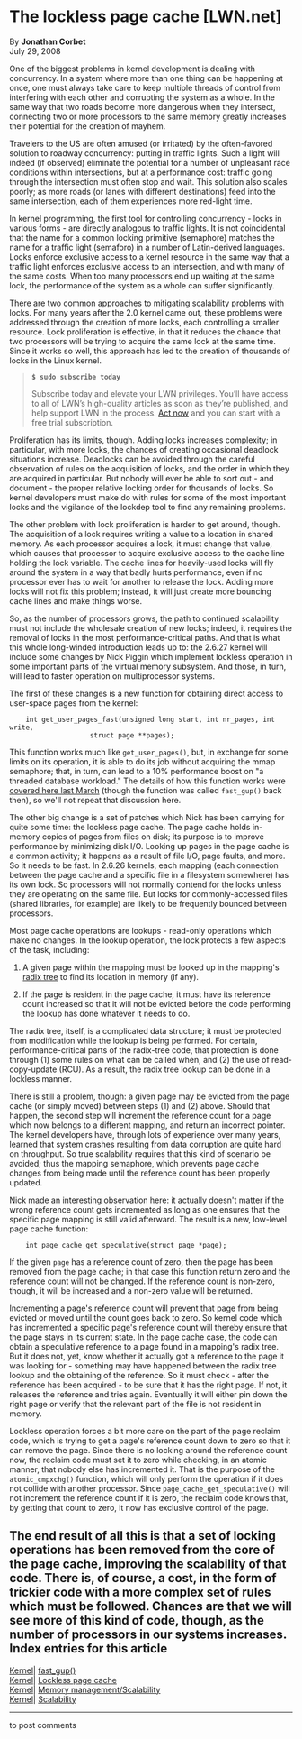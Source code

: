 # The lockless page cache [LWN.net]

By **Jonathan Corbet**  
July 29, 2008 

One of the biggest problems in kernel development is dealing with concurrency. In a system where more than one thing can be happening at once, one must always take care to keep multiple threads of control from interfering with each other and corrupting the system as a whole. In the same way that two roads become more dangerous when they intersect, connecting two or more processors to the same memory greatly increases their potential for the creation of mayhem. 

Travelers to the US are often amused (or irritated) by the often-favored solution to roadway concurrency: putting in traffic lights. Such a light will indeed (if observed) eliminate the potential for a number of unpleasant race conditions within intersections, but at a performance cost: traffic going through the intersection must often stop and wait. This solution also scales poorly; as more roads (or lanes with different destinations) feed into the same intersection, each of them experiences more red-light time. 

In kernel programming, the first tool for controlling concurrency - locks in various forms - are directly analogous to traffic lights. It is not coincidental that the name for a common locking primitive (semaphore) matches the name for a traffic light (semaforo) in a number of Latin-derived languages. Locks enforce exclusive access to a kernel resource in the same way that a traffic light enforces exclusive access to an intersection, and with many of the same costs. When too many processors end up waiting at the same lock, the performance of the system as a whole can suffer significantly. 

There are two common approaches to mitigating scalability problems with locks. For many years after the 2.0 kernel came out, these problems were addressed through the creation of more locks, each controlling a smaller resource. Lock proliferation is effective, in that it reduces the chance that two processors will be trying to acquire the same lock at the same time. Since it works so well, this approach has led to the creation of thousands of locks in the Linux kernel. 

> **`$ sudo subscribe today`**
> 
> Subscribe today and elevate your LWN privileges. You’ll have access to all of LWN’s high-quality articles as soon as they’re published, and help support LWN in the process. [Act now](https://lwn.net/Promo/nst-sudo/claim) and you can start with a free trial subscription. 

Proliferation has its limits, though. Adding locks increases complexity; in particular, with more locks, the chances of creating occasional deadlock situations increase. Deadlocks can be avoided through the careful observation of rules on the acquisition of locks, and the order in which they are acquired in particular. But nobody will ever be able to sort out \- and document - the proper relative locking order for thousands of locks. So kernel developers must make do with rules for some of the most important locks and the vigilance of the lockdep tool to find any remaining problems. 

The other problem with lock proliferation is harder to get around, though. The acquisition of a lock requires writing a value to a location in shared memory. As each processor acquires a lock, it must change that value, which causes that processor to acquire exclusive access to the cache line holding the lock variable. The cache lines for heavily-used locks will fly around the system in a way that badly hurts performance, even if no processor ever has to wait for another to release the lock. Adding more locks will not fix this problem; instead, it will just create more bouncing cache lines and make things worse. 

So, as the number of processors grows, the path to continued scalability must not include the wholesale creation of new locks; indeed, it requires the removal of locks in the most performance-critical paths. And that is what this whole long-winded introduction leads up to: the 2.6.27 kernel will include some changes by Nick Piggin which implement lockless operation in some important parts of the virtual memory subsystem. And those, in turn, will lead to faster operation on multiprocessor systems. 

The first of these changes is a new function for obtaining direct access to user-space pages from the kernel: 
    
    
    	int get_user_pages_fast(unsigned long start, int nr_pages, int write,
    			        struct page **pages);
    

This function works much like `get_user_pages()`, but, in exchange for some limits on its operation, it is able to do its job without acquiring the mmap semaphore; that, in turn, can lead to a 10% performance boost on "a threaded database workload." The details of how this function works were [covered here last March](http://lwn.net/Articles/275808/) (though the function was called `fast_gup()` back then), so we'll not repeat that discussion here. 

The other big change is a set of patches which Nick has been carrying for quite some time: the lockless page cache. The page cache holds in-memory copies of pages from files on disk; its purpose is to improve performance by minimizing disk I/O. Looking up pages in the page cache is a common activity; it happens as a result of file I/O, page faults, and more. So it needs to be fast. In 2.6.26 kernels, each mapping (each connection between the page cache and a specific file in a filesystem somewhere) has its own lock. So processors will not normally contend for the locks unless they are operating on the same file. But locks for commonly-accessed files (shared libraries, for example) are likely to be frequently bounced between processors. 

Most page cache operations are lookups - read-only operations which make no changes. In the lookup operation, the lock protects a few aspects of the task, including: 

  1. A given page within the mapping must be looked up in the mapping's [radix tree](http://lwn.net/Articles/175432/) to find its location in memory (if any). 

  2. If the page is resident in the page cache, it must have its reference count increased so that it will not be evicted before the code performing the lookup has done whatever it needs to do. 




The radix tree, itself, is a complicated data structure; it must be protected from modification while the lookup is being performed. For certain, performance-critical parts of the radix-tree code, that protection is done through (1) some rules on what can be called when, and (2) the use of read-copy-update (RCU). As a result, the radix tree lookup can be done in a lockless manner. 

There is still a problem, though: a given page may be evicted from the page cache (or simply moved) between steps (1) and (2) above. Should that happen, the second step will increment the reference count for a page which now belongs to a different mapping, and return an incorrect pointer. The kernel developers have, through lots of experience over many years, learned that system crashes resulting from data corruption are quite hard on throughput. So true scalability requires that this kind of scenario be avoided; thus the mapping semaphore, which prevents page cache changes from being made until the reference count has been properly updated. 

Nick made an interesting observation here: it actually doesn't matter if the wrong reference count gets incremented as long as one ensures that the specific page mapping is still valid afterward. The result is a new, low-level page cache function: 
    
    
        int page_cache_get_speculative(struct page *page);
    

If the given `page` has a reference count of zero, then the page has been removed from the page cache; in that case this function return zero and the reference count will not be changed. If the reference count is non-zero, though, it will be increased and a non-zero value will be returned. 

Incrementing a page's reference count will prevent that page from being evicted or moved until the count goes back to zero. So kernel code which has incremented a specific page's reference count will thereby ensure that the page stays in its current state. In the page cache case, the code can obtain a speculative reference to a page found in a mapping's radix tree. But it does not, yet, know whether it actually got a reference to the page it was looking for - something may have happened between the radix tree lookup and the obtaining of the reference. So it must check - after the reference has been acquired - to be sure that it has the right page. If not, it releases the reference and tries again. Eventually it will either pin down the right page or verify that the relevant part of the file is not resident in memory. 

Lockless operation forces a bit more care on the part of the page reclaim code, which is trying to get a page's reference count down to zero so that it can remove the page. Since there is no locking around the reference count now, the reclaim code must set it to zero while checking, in an atomic manner, that nobody else has incremented it. That is the purpose of the `atomic_cmpxchg()` function, which will only perform the operation if it does not collide with another processor. Since `page_cache_get_speculative()` will not increment the reference count if it is zero, the reclaim code knows that, by getting that count to zero, it now has exclusive control of the page. 

The end result of all this is that a set of locking operations has been removed from the core of the page cache, improving the scalability of that code. There is, of course, a cost, in the form of trickier code with a more complex set of rules which must be followed. Chances are that we will see more of this kind of code, though, as the number of processors in our systems increases.  
Index entries for this article  
---  
[Kernel](/Kernel/Index)| [fast_gup()](/Kernel/Index#fast_gup)  
[Kernel](/Kernel/Index)| [Lockless page cache](/Kernel/Index#Lockless_page_cache)  
[Kernel](/Kernel/Index)| [Memory management/Scalability](/Kernel/Index#Memory_management-Scalability)  
[Kernel](/Kernel/Index)| [Scalability](/Kernel/Index#Scalability)  
  


* * *

to post comments 
